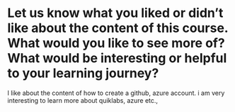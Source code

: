 #  Let us know what you liked or didn’t like about the content of this course. What would you like to see more of? What would be interesting or helpful to your learning journey?
I like about the content of how to create a github, azure account. i am very interesting to learn more about quiklabs, azure etc.,
